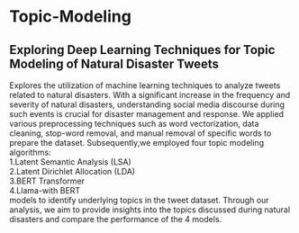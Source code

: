 # Topic-Modeling
## Exploring Deep Learning Techniques for Topic Modeling of Natural Disaster Tweets

Explores the utilization of machine learning techniques to analyze tweets related to natural disasters.
With a significant increase in the frequency and severity of natural disasters, understanding social media discourse during
such events is crucial for disaster management and response.
We applied various preprocessing techniques such as word vectorization, data cleaning, stop-word removal, and manual
removal of specific words to prepare the dataset. 
Subsequently,we employed four topic modeling algorithms:<br />
1.Latent Semantic Analysis (LSA) <br />
2.Latent Dirichlet Allocation (LDA)<br />
3.BERT Transformer <br />
4.Llama-with BERT <br />
models to identify underlying topics in the tweet dataset. Through our analysis, we aim to provide 
insights into the topics discussed during natural disasters and compare the performance of the 4 models.
